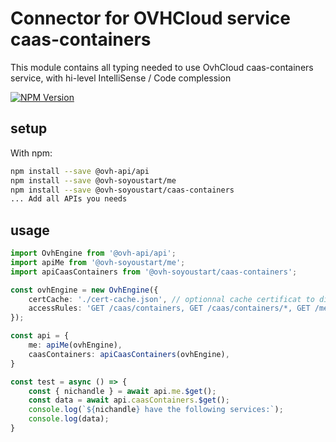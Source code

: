 # Connector for OVHCloud service caas-containers

This module contains all typing needed to use OvhCloud caas-containers service, with hi-level IntelliSense / Code complession

[![NPM Version](https://img.shields.io/npm/v/@ovh-soyoustart/caas-containers.svg?style=flat)](https://www.npmjs.org/package/@ovh-soyoustart/caas-containers)

## setup

With npm:
````bash
npm install --save @ovh-api/api
npm install --save @ovh-soyoustart/me
npm install --save @ovh-soyoustart/caas-containers
... Add all APIs you needs
````

## usage

````typescript
import OvhEngine from '@ovh-api/api';
import apiMe from '@ovh-soyoustart/me';
import apiCaasContainers from '@ovh-soyoustart/caas-containers';

const ovhEngine = new OvhEngine({ 
    certCache: './cert-cache.json', // optionnal cache certificat to disk
    accessRules: 'GET /caas/containers, GET /caas/containers/*, GET /me', // optionnal limit the requested privileges.
});

const api = {
    me: apiMe(ovhEngine),
    caasContainers: apiCaasContainers(ovhEngine),
}

const test = async () => {
    const { nichandle } = await api.me.$get();
    const data = await api.caasContainers.$get();
    console.log(`${nichandle} have the following services:`);
    console.log(data);
}

````